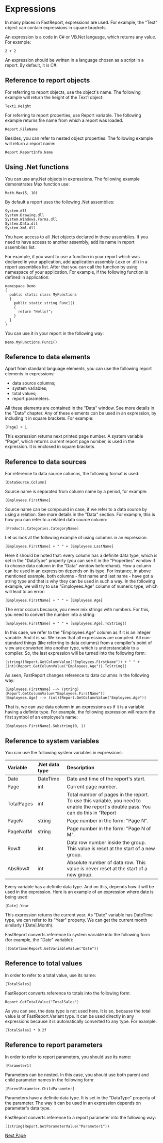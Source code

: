 # Expressions

In many places in FastReport, expressions are used. For example, the "Text" object can contain expressions in square brackets.

An expression is a code in C# or VB.Net language, which returns any value. For example:

```
2 + 2
```

An expression should be written in a language chosen as a script in a report. By default, it is C#.

## Reference to report objects

For referring to report objects, use the object's name. The following example will return the height of the Text1 object:

```
Text1.Height
```
 
For referring to report properties, use Report variable. The following example returns file name from which a report was loaded.
 
```
Report.FileName
```

Besides, you can refer to nested object properties. The following example will return a report name:
 
```
Report.ReportInfo.Name
```
 
## Using .Net functions

You can use any.Net objects in expressions. The following example demonstrates Max function use:

``` 
Math.Max(5, 10)
```

By default a report uses the following .Net assemblies:

```
System.dll
System.Drawing.dll
System.Windows.Forms.dll
System.Data.dll
System.Xml.dll
```

You have access to all .Net objects declared in these assemblies. If you need to have access to another assembly, add its name in report assemblies list.

For example, if you want to use a function in your report which was declared in your application, add application assembly (.exe or .dll) in a report assemblies list. After that you can call the function by using namespace of your application. For example, if the following function is defined in application:

```
namespace Demo
{
  public static class MyFunctions
  {
    public static string Func1()
    {
      return "Hello!";
    }
  }
}
```

You can use it in your report in the following way:

```
Demo.MyFunctions.Func1()
```

## Reference to data elements

Apart from standard language elements, you can use the following report elements in expressions:
 
- data source columns;
- system variables;
- total values;
- report parameters.

All these elements are contained in the "Data" window. See more details in the "Data" chapter. Any of these elements can be used in an expression, by including it in square brackets. For example:
 
```
[Page] + 1
```

This expression returns next printed page number. A system variable "Page", which returns current report page number, is used in the expression. It is enclosed in square brackets. 

## Reference to data sources

For reference to data source columns, the following format is used:

```
[DataSource.Column]
```

Source name is separated from column name by a period, for example:

```
[Employees.FirstName]
```

Source name can be compound in case, if we refer to a data source by using a relation. See more details in the "Data" section. For example, this is how you can refer to a related data source column:

```
[Products.Categories.CategoryName]
```

Let us look at the following example of using columns in an expression:

```
[Employees.FirstName] + " " + [Employees.LastName]
```

Here it should be noted that: every column has a definite data type, which is set in the "DataType" property (you can see it in the "Properties" window if to choose data column in the "Data" window beforehand). How a column can be used in an expression depends on its type. For instance, in above mentioned example, both columns - first name and last name - have got a string type and that is why they can be used in such a way. In the following example, we will try to use "Employees.Age" column of numeric type, which will lead to an error:

```
[Employees.FirstName] + " " + [Employees.Age]
```

The error occurs because, you never mix strings with numbers. For this, you need to convert the number into a string:

```
[Employees.FirstName] + " " + [Employees.Age].ToString()
```

In this case, we refer to the "Employees.Age" column as if it is an integer variable. And it is so. We know that all expressions are compiled. All non-standard things (like referring to data columns) from a compiler's point of view are converted into another type, which is understandable to a compiler. So, the last expression will be turned into the following form:

```
(string)(Report.GetColumnValue("Employees.FirstName")) + " " + 
(int)(Report.GetColumnValue("Employees.Age")).ToString()
```
 
As seen, FastReport changes reference to data columns in the following way:

```
[Employees.FirstName] --> (string)(Report.GetColumnValue("Employees.FirstName"))
[Employees.Age] --> (int)(Report.GetColumnValue("Employees.Age"))
```

That is, we can use data column in an expressions as if it is a variable having a definite type. For example, the following expression will return the first symbol of an employee's name:

``` 
[Employees.FirstName].Substring(0, 1)
```

## Reference to system variables

You can use the following system variables in expressions:

| Variable | .Net data type | Description
|:-|:-|:-|
| Date | DateTime | Date and time of the report's start. |
| Page | int | Current page number. |
| TotalPages | int | Total number of pages in the report. To use this variable, you need to enable the report's double pass. You can do this in "Report|Properties..." menu. |
| PageN | string | Page number in the form: "Page N". |
| PageNofM | string | Page number in the form: "Page N of M". |
| Row# | int | Data row number inside the group. This value is reset at the start of a new group. |
| AbsRow# | int | Absolute number of data row. This value is never reset at the start of a new group. |


Every variable has a definite data type. And on this, depends how it will be used in the expression. Here is an example of an expression where date is being used:

```
[Date].Year
```

This expression returns the current year. As "Date" variable has DateTime type, we can refer to its "Year" property. We can get the current month similarly ([Date].Month).

FastReport converts reference to system variable into the following form (for example, the "Date" variable):

``` 
((DateTime)Report.GetVariableValue("Date"))
```

## Reference to total values

In order to refer to a total value, use its name:
 
```
[TotalSales]
```
 
FastReport converts reference to totals into the following form:

```
Report.GetTotalValue("TotalSales")
```
 
As you can see, the data type is not used here. It is so, because the total value is of FastReport.Variant type. It can be used directly in any expressions because it is automatically converted to any type. For example:

```
[TotalSales] * 0.2f
```

## Reference to report parameters

In order to refer to report parameters, you should use its name:
 
```
[Parameter1]
```

Parameters can be nested. In this case, you should use both parent and child parameter names in the following form:
 
```
[ParentParameter.ChildParameter]
```

Parameters have a definite data type. It is set in the "DataType" property of the parameter. The way it can be used in an expression depends on parameter's data type.

FastReport converts reference to a report parameter into the following way:

``` 
((string)Report.GetParameterValue("Parameter1"))
```

[Next Page](Script.md)
